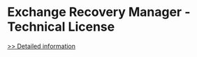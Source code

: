 # Exchange Recovery Manager - Technical License
[>> Detailed information](https://secure.shareit.com/shareit/product.html?productid=300810702&affiliateid=200057808)